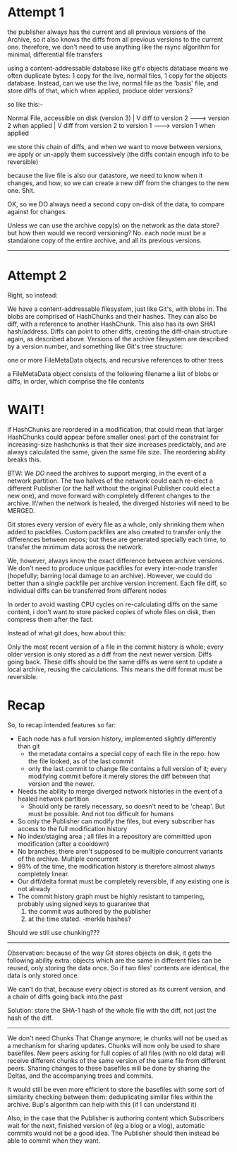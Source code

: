 Attempt 1
=========

the publisher always has the current and all previous versions of the Archive,
so it also knows the diffs from all previous versions to the current one.
therefore, we don't need to use anything like the rsync algorithm for minimal, differential file transfers

using a content-addressable database like git's objects database means we often duplicate bytes: 1 copy for the live, normal files, 1 copy for the objects database.
Instead, can we use the live, normal file as the 'basis' file, and store diffs of that, which when applied, produce older versions?


so like this:-

Normal File, accessible on disk		(version 3)
	|
	V
diff to version 2 ---> version 2 when applied
	|
	V
diff from version 2 to version 1 ---> version 1 when applied

we store this chain of diffs, and when we want to move between versions,  
we apply or un-apply them successively (the diffs contain enough info to be reversible)


because the live file is also our datastore,
we need to know when it changes, and how, so we can create a new diff from the changes to the new one. Shit.

OK, so we DO always need a second copy on-disk of the data, to compare against for changes.

Unless we can use the archive copy(s) on the network as the data store? but how then would we record versioning?
No. each node must be a standalone copy of the entire archive, and all its previous versions.

-----

Attempt 2
=========

Right, so instead:

We have a content-addressable filesystem, just like Git's, with blobs in. 
The blobs are comprised of HashChunks and their hashes.
They can also be diff, with a reference to another HashChunk. This also has its own SHA1 hash/address.
Diffs can point to other diffs, creating the diff-chain structure again, as described above.
Versions of the archive filesystem are described by a version number, and something like Git's tree structure:

one or more FileMetaData objects, and recursive references to other trees

a FileMetaData object consists of the following
filename
a list of blobs or diffs, in order, which comprise the file contents

WAIT!
====
if HashChunks are reordered in a modification, that could mean that larger HashChunks could appear before smaller ones!
part of the constraint for increasing-size hashchunks is that their size increases predictably, 
and are always calculated the same, given the same file size. The reordering ability breaks this.


BTW: We _DO_ need the archives to support merging, in the event of a network partition. 
The two halves of the network could each re-elect a different Publisher
(or the half without the original Publisher could elect a new one),
and move forward with completely different changes to the archive.
If/when the network is healed, the diverged histories will need to be MERGED.


Git stores every version of every file as a whole, only shrinking them when added to packfiles.
Custom packfiles are also created to transfer only the differences between repos; but these are generated specially each time,
	to transfer the minimum data across the network.

We, however, always know the exact difference between archive versions.
We  don't need to produce unique packfiles for every inter-node transfer (hopefully; barring local damage to an archive).
However, we could do better than a single packfile per archive version increment.
Each file diff, so individual diffs can be transferred from different nodes

In order to avoid wasting CPU cycles on re-calculating diffs on the same content,
i don't want to store packed copies of whole files on disk, then compress them after the fact.

Instead of what git does, how about this:

Only the most recent version of a file in the commit history is whole;
every older version is only stored as a diff from the next newer version. Diffs going back.
These diffs should be the same diffs as were sent to update a local archive, reusing the calculations.
This means the diff format must be reversible.

Recap
=====

So, to recap intended features so far:

* Each node has a full version history, implemented slightly differently than git
	- the metadata contains a special copy of each file in the repo: how the file looked, as of the last commit
	- only the last commit to change file contains a full version of it; every modifying commit before it merely stores the diff
	between that version and the newer.
* Needs the ability to merge diverged network histories in the event of a healed network partition
	- Should only be rarely necessary, so doesn't need to be 'cheap'. But must be possible. And not too difficult for humans
* So only the Publisher can modify the files, but every subscriber has access to the full modification history
* No index/staging area
; all files in a repository are committed upon modification (after a cooldown)
* No branches; there aren't supposed to be multiple concurrent variants of the archive. Multiple concurrent
* 99% of the time, the modification history is therefore almost always completely linear.
* Our diff/delta format must be completely reversible, if any existing one is not already
* The commit history graph must be highly resistant to tampering, probably using signed keys to guarantee that 
	1. the commit was authored by the publisher 
	2. at the time stated.
	-merkle hashes?

Should we still use chunking???

---------

Observation: because of the way Git stores objects on disk, it gets the following ability extra: objects which are the same in different files can be reused, only storing the data once. So if two files' contents are identical, the data is only stored once.

We can't do that, because every object is stored as its current version, and a chain of diffs going back into the past

Solution: store the SHA-1 hash of the whole file with the diff, not just the hash of the diff.

-----

We don't need Chunks That Change anymore; ie chunks will not be used as a mechanism for sharing updates.
Chunks will now only be used to share basefiles.
New peers asking for full copies of all files (with no old data) will receive different chunks of the same version of the same file from different peers.
Sharing changes to these basefiles will be done by sharing the Deltas, and the accompanying trees and commits.

It would still be even more efficient to store the basefiles with some sort of similarity checking between them: deduplicating similar files within the archive. Bup's algorithm can help with this  (if I can understand it)

Also, in the case that the Publisher is authoring content which Subscribers wait for the next, finished version of (eg a blog or a vlog), automatic commits would not be a good idea. The Publisher should then instead be able to commit when they want.
